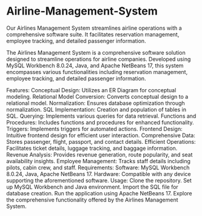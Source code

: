 # Airline-Management-System
Our Airlines Management System streamlines airline operations with a comprehensive software suite. It facilitates reservation management, employee tracking, and detailed passenger information.

The Airlines Management System is a comprehensive software solution designed to streamline operations for airline companies. Developed using MySQL Workbench 8.0.24, Java, and Apache NetBeans 17, this system encompasses various functionalities including reservation management, employee tracking, and detailed passenger information.

Features:
Conceptual Design: Utilizes an ER Diagram for conceptual modeling.
Relational Model Conversion: Converts conceptual design to a relational model.
Normalization: Ensures database optimization through normalization.
SQL Implementation: Creation and population of tables in SQL.
Querying: Implements various queries for data retrieval.
Functions and Procedures: Includes functions and procedures for enhanced functionality.
Triggers: Implements triggers for automated actions.
Frontend Design: Intuitive frontend design for efficient user interaction.
Comprehensive Data: Stores passenger, flight, passport, and contact details.
Efficient Operations: Facilitates ticket details, luggage tracking, and baggage information.
Revenue Analysis: Provides revenue generation, route popularity, and seat availability insights.
Employee Management: Tracks staff details including pilots, cabin crew, and staff.
Requirements:
Software: MySQL Workbench 8.0.24, Java, Apache NetBeans 17.
Hardware: Compatible with any device supporting the aforementioned software.
Usage:
Clone the repository.
Set up MySQL Workbench and Java environment.
Import the SQL file for database creation.
Run the application using Apache NetBeans 17.
Explore the comprehensive functionality offered by the Airlines Management System.
